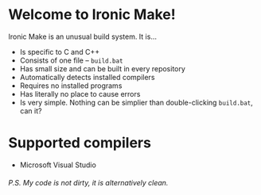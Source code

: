 # Welcome to Ironic Make!
Ironic Make is an unusual build system. It is...
 - Is specific to C and C++
 - Consists of one file – `build.bat`
 - Has small size and can be built in every repository
 - Automatically detects installed compilers
 - Requires no installed programs
 - Has literally no place to cause errors
 - Is very simple. Nothing can be simplier than double-clicking `build.bat`, can it?

# Supported compilers
 - Microsoft Visual Studio

###### P.S. My code is not dirty, it is alternatively clean.